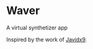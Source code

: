 # Waver
A virtual synthetizer app

Inspired by the work of [Javidx9](https://www.youtube.com/c/javidx9).
